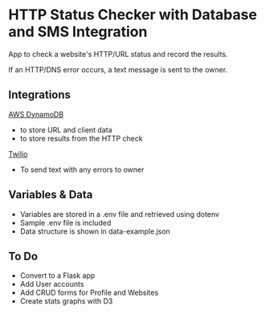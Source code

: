 # HTTP Status Checker with Database and SMS Integration

App to check a website's HTTP/URL status and record the results.

If an HTTP/DNS error occurs, a text message is sent to the owner.


## Integrations

[AWS DynamoDB](https://aws.amazon.com/dynamodb/)
  * to store URL and client data
  * to store results from the HTTP check


[Twilio](https://www.twilio.com/)
  * To send text with any errors to owner 

## Variables & Data
- Variables are stored in a .env file and retrieved using dotenv
- Sample .env file is included
- Data structure is shown in data-example.json

## To Do
- Convert to a Flask app
- Add User accounts
- Add CRUD forms for Profile and Websites
- Create stats graphs with D3